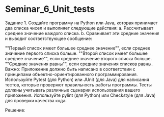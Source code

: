 # Seminar_6_Unit_tests
Задание 1. Создайте программу на Python или Java, которая принимает два списка чисел и выполняет следующие действия: a. Рассчитывает среднее значение каждого списка. b. Сравнивает эти средние значения и выводит соответствующее сообщение:

""Первый список имеет большее среднее значение"", если среднее значение первого списка больше.
""Второй список имеет большее среднее значение"", если среднее значение второго списка больше.
""Средние значения равны"", если средние значения списков равны.
Важно: Приложение должно быть написано в соответствии с принципами объектно-ориентированного программирования. Используйте Pytest (для Python) или JUnit (для Java) для написания тестов, которые проверяют правильность работы программы. Тесты должны учитывать различные сценарии использования вашего приложения. Используйте pylint (для Python) или Checkstyle (для Java) для проверки качества кода.

Решение:
